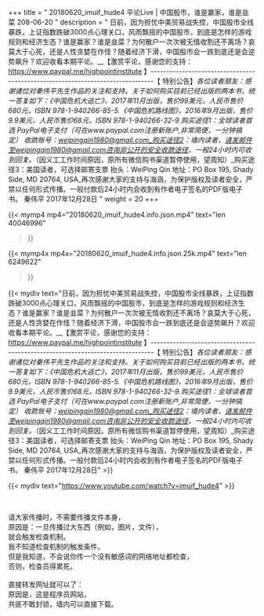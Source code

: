 +++
title = " 20180620_imuif_hude4 平论Live | 中国股市，谁是赢家，谁是韭菜 208-06-20 "
description = " 日前，因为担忧中美贸易战失控，中国股市全线暴跌，上证指数跌破3000点心理关口，风雨飘摇的中国股市，到底是怎样的游戏规则和经济生态？谁是赢家？谁是韭菜？为何散户一次次被无情收割还不离场？哀莫大于心死，还是人性贪婪在作怪？随着经济下滑，中国股市会一跌到底还是会逆势飙升？欢迎收看本期平论。__【激赏平论，感谢您的支持：https://www.paypal.me/highpointinstitute 】_-------------------------------------------------------------------------------_【 特别公告】_各位读者朋友：_感谢诸位对秦伟平先生作品的关注和支持。_关于如何购买目前已经出版的两本书，统一答复如下：_《中国危机大逃亡》，2017年11月出版，售价99美元，人民币售价680元，ISBN 978-1-940266-85-5._《中国危机路线图》，2016年9月出版，售价9.9美元，人民币售价68元，ISBN 978-1-940266-32-9._购买途径1：全球读者首选 PayPal电子支付_（可在www.paypal.com注册新账户,非常简便，一分钟搞定）     收款账号：weipingqin1980@gmail.com_购买途径2：墙内读者，请发邮件至weipingqin1980@gmail.com咨询非公开的安全收款途径，一般24小时内可收到回复。_（因义工工作时间原因，原所有微信购书渠道暂停使用，望周知）_购买途径3：美国读者，可选择邮寄支票     抬头：WeiPing Qin     地址：PO Box 195, Shady Side, MD 20764, USA_再次感谢大家的支持与海涵，为保护版权及读者安全，严禁以任何形式传播。一般付款后24小时内会收到有作者电子签名的PDF版电子书。     秦伟平     2017年12月28日 "
weight = 20
+++

{{< mymp4 mp4="20180620_imuif_hude4.info.json.mp4" 
text="len 40046996"
>}}

{{< mymp4x  mp4x="20180620_imuif_hude4.info.json.25k.mp4"
text="len 6249622"
>}}


{{< mydiv text="日前，因为担忧中美贸易战失控，中国股市全线暴跌，上证指数跌破3000点心理关口，风雨飘摇的中国股市，到底是怎样的游戏规则和经济生态？谁是赢家？谁是韭菜？为何散户一次次被无情收割还不离场？哀莫大于心死，还是人性贪婪在作怪？随着经济下滑，中国股市会一跌到底还是会逆势飙升？欢迎收看本期平论。__【激赏平论，感谢您的支持：https://www.paypal.me/highpointinstitute 】_-------------------------------------------------------------------------------_【 特别公告】_各位读者朋友：_感谢诸位对秦伟平先生作品的关注和支持。_关于如何购买目前已经出版的两本书，统一答复如下：_《中国危机大逃亡》，2017年11月出版，售价99美元，人民币售价680元，ISBN 978-1-940266-85-5._《中国危机路线图》，2016年9月出版，售价9.9美元，人民币售价68元，ISBN 978-1-940266-32-9._购买途径1：全球读者首选 PayPal电子支付_（可在www.paypal.com注册新账户,非常简便，一分钟搞定）     收款账号：weipingqin1980@gmail.com_购买途径2：墙内读者，请发邮件至weipingqin1980@gmail.com咨询非公开的安全收款途径，一般24小时内可收到回复。_（因义工工作时间原因，原所有微信购书渠道暂停使用，望周知）_购买途径3：美国读者，可选择邮寄支票     抬头：WeiPing Qin     地址：PO Box 195, Shady Side, MD 20764, USA_再次感谢大家的支持与海涵，为保护版权及读者安全，严禁以任何形式传播。一般付款后24小时内会收到有作者电子签名的PDF版电子书。     秦伟平     2017年12月28日" >}}
<br>

{{< mydiv text="https://www.youtube.com/watch?v=imuif_hude4" >}}


<br>

请大家传播时，不需要传播文件本身，<br>
原因是：一旦传播过大东西（例如，图片，文件），<br>
就会触发检查机制。<br>
我不知道检查机制的触发条件。<br>
但是我知道，不会说你传一个没有敏感词的网络地址都检查，<br>
否则，检查员得累死。<br><br>
直接转发网址就可以了：<br>
原因是，这是程序员网站，<br>
共匪不敢封锁，墙内可以直接下载。



